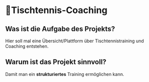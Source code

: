 # 🏓Tischtennis-Coaching
## Was ist die Aufgabe des Projekts?
Hier soll mal eine Übersicht/Plattform über Tischtennistraining und Coaching entstehen.
## Warum ist das Projekt sinnvoll?
Damit man ein **strukturiertes** Training ermöglichen kann.
